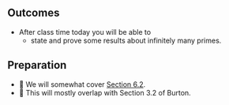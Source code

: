 ## Outcomes

* After class time today you will be able to
    * state and prove some results about infinitely many primes.

## Preparation

* 💾 We will somewhat cover [Section 6.2](https://math.gordon.edu/ntic/ntic/section-inf-primes.html). 
* 📖 This will mostly overlap with Section 3.2 of Burton.
